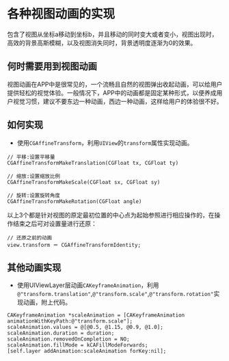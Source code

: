 # 各种视图动画的实现
包含了视图从坐标a移动到坐标b，并且移动的同时变大或者变小，视图出现时，高效的背景高斯模糊，以及视图消失同时，背景透明度逐渐为0的效果。
## 何时需要用到视图动画
视图动画在APP中是很常见的，一个流畅且自然的视图弹出收起动画，可以给用户提供轻松的视觉体验。一般情况下，APP中的动画都是固定某种形式，以便养成用户视觉习惯，建议不要东边一种动画，西边一种动画，这样给用户的体验很不好。
## 如何实现
* 使用`CGAffineTransform`，利用`UIView`的`transform`属性实现动画。
```ObJc
// 平移:设置平移量
CGAffineTransformMakeTranslation(CGFloat tx, CGFloat ty)
```
```ObJc
// 缩放:设置缩放比例
CGAffineTransformMakeScale(CGFloat sx, CGFloat sy)
```
```ObJc
// 旋转:设置旋转角度
CGAffineTransformMakeRotation(CGFloat angle)
```
以上3个都是针对视图的原定最初位置的中心点为起始参照进行相应操作的，在操作结束之后可对设置量进行还原：<br>
```ObJc
// 还原之前的动画
view.transform ＝ CGAffineTransformIdentity;
```
## 其他动画实现
* 使用UIViewLayer层动画`CAKeyframeAnimation`，利用`@"transform.translation"`,`@"transform.scale"`,`@"transform.rotation"`实现动画，附上代码。
```ObJc
CAKeyframeAnimation *scaleAnimation = [CAKeyframeAnimation animationWithKeyPath:@"transform.scale"];
scaleAnimation.values = @[@0.5, @1.15, @0.9, @1.0];
scaleAnimation.duration = duration;
scaleAnimation.removedOnCompletion = NO;
scaleAnimation.fillMode = kCAFillModeForwards;
[self.layer addAnimation:scaleAnimation forKey:nil];
```
